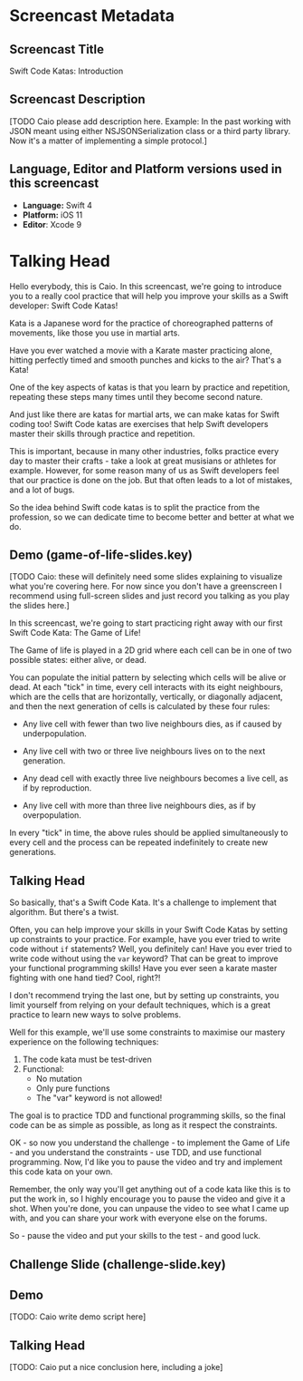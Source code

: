 # Screencast Metadata

## Screencast Title

Swift Code Katas: Introduction

## Screencast Description

[TODO Caio please add description here. Example: In the past working with JSON meant using either NSJSONSerialization class or a third party library. Now it's a matter of implementing a simple protocol.]

## Language, Editor and Platform versions used in this screencast

* **Language:** Swift 4
* **Platform:** iOS 11
* **Editor**: Xcode 9

# Talking Head

Hello everybody, this is Caio. In this screencast, we're going to introduce you to a really cool practice that will help you improve your skills as a Swift developer: Swift Code Katas!

Kata is a Japanese word for the practice of choreographed patterns of movements, like those you use in martial arts. 

Have you ever watched a movie with a Karate master practicing alone, hitting perfectly timed and smooth punches and kicks to the air? That's a Kata!

One of the key aspects of katas is that you learn by practice and repetition, repeating these steps many times until they become second nature.

And just like there are katas for martial arts, we can make katas for Swift coding too! Swift Code katas are exercises that help Swift developers master their skills through practice and repetition. 

This is important, because in many other industries, folks practice every day to master their crafts - take a look at great musisians or athletes for example. However, for some reason many of us as Swift developers feel that our practice is done on the job. But that often leads to a lot of mistakes, and a lot of bugs.

So the idea behind Swift code katas is to split the practice from the profession, so we can dedicate time to become better and better at what we do.

## Demo (game-of-life-slides.key)

[TODO Caio: these will definitely need some slides explaining to visualize what you're covering here. For now since you don't have a greenscreen I recommend using full-screen slides and just record you talking as you play the slides here.]

In this screencast, we're going to start practicing right away with our first Swift Code Kata: The Game of Life!

The Game of life is played in a 2D grid where each cell can be in one of two possible states: either alive, or dead. 

You can populate the initial pattern by selecting which cells will be alive or dead. At each "tick" in time, every cell interacts with its eight neighbours, which are the cells that are horizontally, vertically, or diagonally adjacent, and then the next generation of cells is calculated by these four rules:

- Any live cell with fewer than two live neighbours dies, as if caused by underpopulation.

- Any live cell with two or three live neighbours lives on to the next generation.

- Any dead cell with exactly three live neighbours becomes a live cell, as if by reproduction.

- Any live cell with more than three live neighbours dies, as if by overpopulation.

In every "tick" in time, the above rules should be applied simultaneously to every cell and the process can be repeated indefinitely to create new generations.

## Talking Head

So basically, that's a Swift Code Kata. It's a challenge to implement that algorithm. But there's a twist. 

Often, you can help improve your skills in your Swift Code Katas by setting up constraints to your practice. For example, have you ever tried to write code without `if` statements? Well, you definitely can! Have you ever tried to write code without using the `var` keyword? That can be great to improve your functional programming skills! Have you ever seen a karate master fighting with one hand tied? Cool, right?!

I don't recommend trying the last one, but by setting up constraints, you limit yourself from relying on your default techniques, which is a great practice to learn new ways to solve problems.

Well for this example, we'll use some constraints to maximise our mastery experience on the following techniques:

1. The code kata must be test-driven
2. Functional:
	- No mutation
	- Only pure functions
	- The "var" keyword is not allowed!

The goal is to practice TDD and functional programming skills, so the final code can be as simple as possible, as long as it respect the constraints.

OK - so now you understand the challenge - to implement the Game of Life - and you understand the constraints - use TDD, and use functional programming. Now, I'd like you to pause the video and try and implement this code kata on your own.

Remember, the only way you'll get anything out of a code kata like this is to put the work in, so I highly encourage you to pause the video and give it a shot. When you're done, you can unpause the video to see what I came up with, and you can share your work with everyone else on the forums.

So - pause the video and put your skills to the test - and good luck. 

## Challenge Slide (challenge-slide.key)

## Demo

[TODO: Caio write demo script here]

## Talking Head

[TODO: Caio put a nice conclusion here, including a joke]

